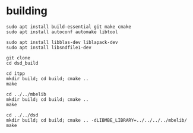 # building

    sudo apt install build-essential git make cmake
    sudo apt install autoconf automake libtool
    
    sudo apt install libblas-dev liblapack-dev
    sudo apt install libsndfile1-dev
    
    git clone 
    cd dsd_build

    cd itpp
    mkdir build; cd build; cmake ..
    make
    
    cd ../../mbelib
    mkdir build; cd build; cmake ..
    make

    cd ../../dsd
    mkdir build; cd build; cmake .. -dLIBMBE_LIBRARY=../../../../mbelib/
    make
    
    
